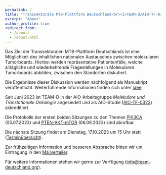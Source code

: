 ```yaml
---
permalink: /
title: "Transsektorale MTB-Plattform Deutschland<br><i>TEAM-D/AIO-TF-0323</i>"
excerpt: "About"
author_profile: true
redirect_from: 
  - /about/
  - /about.html
---
```


Das Ziel der Transsektoralen MTB-Plattform Deutschlands ist eine Möglichkeit des inhaltlichen nationalen Austausches zwischen molekularen Tumorboards. Hierbei werden repräsentative Patientenfälle, welche alltägliche und wiederkehrende Fragestellungen in Molekularen Tumorboards abbilden, zwischen den Standorten diskutiert. 

Die Ergebnisse dieser Diskussion werden nachfolgend als Manuskript veröffentlicht. Weiterführende Informationen finden sich unter [Idee](https://team-deutschland.org/idee/).

Seit Juni 2023 ist TEAM-D in der AIO-Arbeitsgruppe *Molekulare und Translationale Onkologie* angesiedelt und als AIO-Studie ([AIO-TF-0323](https://www.aio-portal.de/studie/199--team-d.html)) akkreditiert.

Die Protokolle der ersten beiden Sitzungen zu den Themen [PIK3CA](https://team-deutschland.org/files/1-Protokoll-PIK3CA.pdf) (05.07.2023) und [PTEN-AKT-mTOR](https://team-deutschland.org/files/2-Protokoll-PTEN-AKT-mTOR.pdf) (06.09.2023) sind abrufbar.

Die nächste Sitzung findet am Dienstag, 17.10.2023 um 15 Uhr statt ([Terminübersicht](https://team-deutschland.org/termine/)).

Zur frühzeitigen Information und besseren Absprache bitten wir um Eintragung in den [Mailverteiler](https://forms.gle/TMvsKzPpRwC4bhME6).

Für weitere Informationen stehen wir gerne zur Verfügung ([info@team-deutschland.org](mailto:info@team-deutschland.org)).

